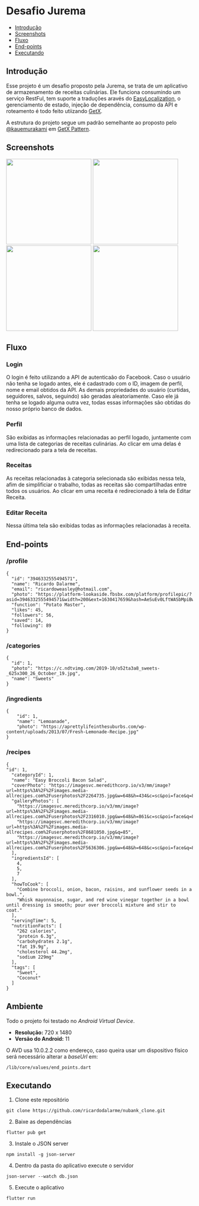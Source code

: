 # Desafio Jurema

* [Introdução](#introdução)
* [Screenshots](#screenshots)
* [Fluxo](#fluxo)
* [End-points](#end-points)
* [Executando](#executando)

## Introdução

Esse projeto é um desafio proposto pela Jurema, se trata de um aplicativo de armazenamento de receitas culinárias. Ele funciona consumindo um serviço RestFul, tem suporte a traduções aravés do [EasyLocalization](https://pub.dev/packages/easy_localization), o gerenciamento de estado, injeção de dependência, consumo da API e roteamento é todo feito utiizando [GetX](https://pub.dev/packages/get).

A estrutura do projeto segue um padrão semelhante ao proposto pelo [@kauemurakami](https://github.com/kauemurakami/) em [GetX Pattern](https://github.com/kauemurakami/getx_pattern).

## Screenshots

<p float="left">
  <img src="/screenshots/login.png" width="230" />
  <img src="/screenshots/profile.png" width="230" />
  <img src="/screenshots/recipes.png" width="230" />
  <img src="/screenshots/edit_recipe.png" width="230" />
</p>

## Fluxo

### Login

O login é feito utilizando a API de autenticaão do Facebook. Caso o usuário não tenha se logado antes, ele é cadastrado com o ID, imagem de perfil, nome e email obtidos da API. As demais propriedades do usuário (curtidas, seguidores, salvos, seguindo) são geradas aleatoriamente. Caso ele já tenha se logado alguma outra vez, todas essas informações são obtidas do nosso próprio banco de dados.

### Perfil

São exibidas as informações relacionadas ao perfil logado, juntamente com uma lista de categorias de receitas culinárias. Ao clicar em uma delas é redirecionado para a tela de receitas.

### Receitas

As receitas relacionadas à categoria selecionada são exibidas nessa tela, afim de simplificiar o trabalho, todas as receitas são compartilhadas entre todos os usuários. Ao clicar em uma receita é redirecionado à tela de Editar Receita.

### Editar Receita

Nessa última tela são exibidas todas as informações relacionadas à receita.

## End-points

### /profile

    {
      "id": "3946332555494571",
      "name": "Ricardo Dalarme",
      "email": "ricardoweasley@hotmail.com",
      "photo": "https://platform-lookaside.fbsbx.com/platform/profilepic/?asid=3946332555494571&width=200&ext=1630417659&hash=AeSuEv0LftWASbMpiBw",
      "function": "Potato Master",
      "likes": 45,
      "followers": 56,
      "saved": 14,
      "following": 89
    }

### /categories

    {
      "id": 1,
      "photo": "https://c.ndtvimg.com/2019-10/o52ta3a8_sweets-_625x300_26_October_19.jpg",
      "name": "Sweets"
    }

### /ingredients

    { 
        "id": 1,
        "name": "Lemoanade",
        "photo": "https://aprettylifeinthesuburbs.com/wp-content/uploads/2013/07/Fresh-Lemonade-Recipe.jpg"
    }

### /recipes

    {
    "id": 1,
      "categoryId": 1,
      "name": "Easy Broccoli Bacon Salad",
      "coverPhoto": "https://imagesvc.meredithcorp.io/v3/mm/image?url=https%3A%2F%2Fimages.media-allrecipes.com%2Fuserphotos%2F2264735.jpg&w=648&h=434&c=sc&poi=face&q=85",
      "galleryPhotos": [
        "https://imagesvc.meredithcorp.io/v3/mm/image?url=https%3A%2F%2Fimages.media-allrecipes.com%2Fuserphotos%2F2316010.jpg&w=648&h=861&c=sc&poi=face&q=85",
        "https://imagesvc.meredithcorp.io/v3/mm/image?url=https%3A%2F%2Fimages.media-allrecipes.com%2Fuserphotos%2F8681050.jpg&q=85",
        "https://imagesvc.meredithcorp.io/v3/mm/image?url=https%3A%2F%2Fimages.media-allrecipes.com%2Fuserphotos%2F5636306.jpg&w=648&h=648&c=sc&poi=face&q=85"
      ],
      "ingredientsId": [
        4,
        5,
        7
      ],
      "howToCook": [
        "Combine broccoli, onion, bacon, raisins, and sunflower seeds in a bowl.",
        "Whisk mayonnaise, sugar, and red wine vinegar together in a bowl until dressing is smooth; pour over broccoli mixture and stir to coat."
      ],
      "servingTime": 5,
      "nutritionFacts": [
        "262 calories",
        "protein 6.3g",
        "carbohydrates 2.1g",
        "fat 19.9g",
        "cholesterol 44.2mg",
        "sodium 229mg"
      ],
      "tags": [
        "Sweet",
        "Coconut"
      ]
    }

## Ambiente

Todo o projeto foi testado no *Android Virtual Device*. 

- **Resolução:** 720 x 1480 
- **Versão do Android:** 11

O AVD usa 10.0.2.2 como endereço, caso queira usar um dispositivo físico será necessário alterar a *baseUrl* em: 

```
/lib/core/values/end_points.dart
```

## Executando

1. Clone este repositório

```
git clone https://github.com/ricardodalarme/nubank_clone.git
```

2. Baixe as dependências

```
flutter pub get
```

3. Instale o JSON server

```
npm install -g json-server
```

4. Dentro da pasta do aplicativo execute o servidor

```
json-server --watch db.json
```

5. Execute o aplicativo

```
flutter run
```
